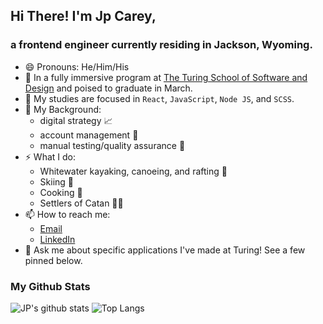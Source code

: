 ## Hi There! I'm Jp Carey, 
### a frontend engineer currently residing in Jackson, Wyoming.

- 😄 Pronouns: He/Him/His
- 🔭 In a fully immersive program at [The Turing School of Software and Design](https://frontend.turing.io/) and poised to graduate in March.
- 🌱 My studies are focused in `React`, `JavaScript`, `Node JS`, and `SCSS`.
- 🧳 My Background:
  * digital strategy 📈
  * account management 🤝
  * manual testing/quality assurance 🔎
- ⚡ What I do:
  * Whitewater kayaking, canoeing, and rafting 🛶
  * Skiing 🚠
  * Cooking 🥘
  * Settlers of Catan 🎲🎲
- 📫 How to reach me: 
  * [Email](mailto:jpcarey4@gmail.com?)
  * [LinkedIn](https://www.linkedin.com/in/jpcareyiv/)
- 💬 Ask me about specific applications I've made at Turing! See a few pinned below.

### My Github Stats
![JP's github stats](https://github-readme-stats.vercel.app/api?username=jaypeasee&show_icons=true&theme=dark&hide=stars)
![Top Langs](https://github-readme-stats.vercel.app/api/top-langs/?username=jaypeasee&layout=compact&theme=dark)
